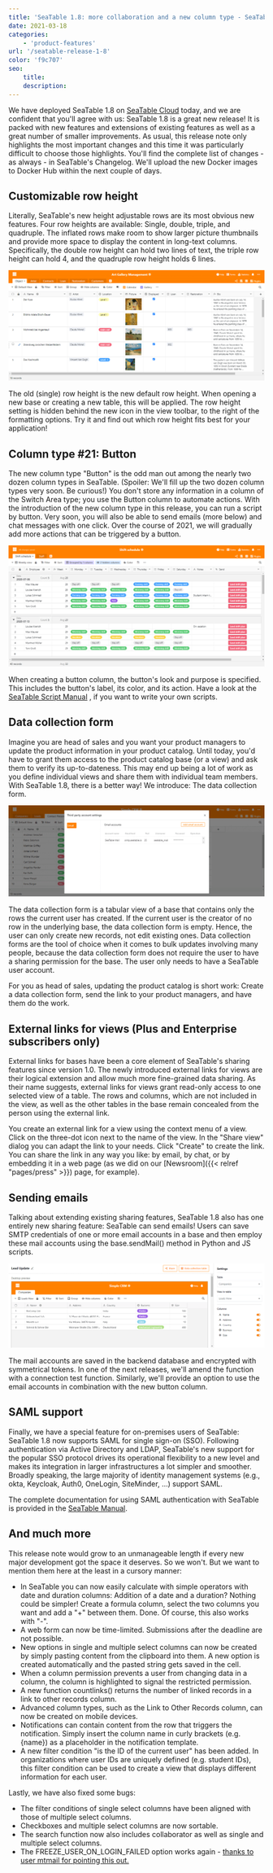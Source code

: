 ```yaml
---
title: 'SeaTable 1.8: more collaboration and a new column type - SeaTable'
date: 2021-03-18
categories:
    - 'product-features'
url: '/seatable-release-1-8'
color: 'f9c707'
seo:
    title:
    description:
---
```


We have deployed SeaTable 1.8 on [SeaTable Cloud](https://cloud.seatable.io) today, and we are confident that you'll agree with us: SeaTable 1.8 is a great new release! It is packed with new features and extensions of existing features as well as a great number of smaller improvements. As usual, this release note only highlights the most important changes and this time it was particularly difficult to choose those highlights. You'll find the complete list of changes - as always - in SeaTable's Changelog. We'll upload the new Docker images to Docker Hub within the next couple of days.

## Customizable row height

Literally, SeaTable's new height adjustable rows are its most obvious new features. Four row heights are available: Single, double, triple, and quadruple. The inflated rows make room to show larger picture thumbnails and provide more space to display the content in long-text columns. Specifically, the double row height can hold two lines of text, the triple row height can hold 4, and the quadruple row height holds 6 lines.

![Row height is adjustable in SeaTable 1.8](SeaTable1.8_CustomizableRowHeight_1498x646.png)

The old (single) row height is the new default row height. When opening a new base or creating a new table, this will be applied. The row height setting is hidden behind the new icon in the view toolbar, to the right of the formatting options. Try it and find out which row height fits best for your application!

## Column type #21: Button

The new column type "Button" is the odd man out among the nearly two dozen column types in SeaTable. (Spoiler: We'll fill up the two dozen column types very soon. Be curious!) You don't store any information in a column of the Switch Area type; you use the Button column to automate actions. With the introduction of the new column type in this release, you can run a script by button. Very soon, you will also be able to send emails (more below) and chat messages with one click. Over the course of 2021, we will gradually add more actions that can be triggered by a button.

![New column type: Button](SeaTable1.8_ColumnType_Button_1500x708.png)

When creating a button column, the button's look and purpose is specified. This includes the button's label, its color, and its action. Have a look at the [SeaTable Script Manual](https://developer.seatable.com/scripts/) , if you want to write your own scripts.

## Data collection form

Imagine you are head of sales and you want your product managers to update the product information in your product catalog. Until today, you'd have to grant them access to the product catalog base (or a view) and ask them to verify its up-to-dateness. This may end up being a lot of work as you define individual views and share them with individual team members. With SeaTable 1.8, there is a better way! We introduce: The data collection form.

![Save mail account credentials in SeaTable](SeaTable1.8_MailAccount_1500x495.png)

The data collection form is a tabular view of a base that contains only the rows the current user has created. If the current user is the creator of no row in the underlying base, the data collection form is empty. Hence, the user can only create new records, not edit existing ones. Data collection forms are the tool of choice when it comes to bulk updates involving many people, because the data collection form does not require the user to have a sharing permission for the base. The user only needs to have a SeaTable user account.

For you as head of sales, updating the product catalog is short work: Create a data collection form, send the link to your product managers, and have them do the work.

## External links for views (Plus and Enterprise subscribers only)

External links for bases have been a core element of SeaTable's sharing features since version 1.0. The newly introduced external links for views are their logical extension and allow much more fine-grained data sharing. As their name suggests, external links for views grant read-only access to one selected view of a table. The rows and columns, which are not included in the view, as well as the other tables in the base remain concealed from the person using the external link.

You create an external link for a view using the context menu of a view. Click on the three-dot icon next to the name of the view. In the "Share view" dialog you can adapt the link to your needs. Click "Create" to create the link. You can share the link in any way you like: by email, by chat, or by embedding it in a web page (as we did on our [Newsroom]({{< relref "pages/press" >}}) page, for example).

## Sending emails

Talking about extending existing sharing features, SeaTable 1.8 also has one entirely new sharing feature: SeaTable can send emails! Users can save SMTP credentials of one or more email accounts in a base and then employ these mail accounts using the base.sendMail() method in Python and JS scripts.

![SeaTable 1.8 presents: Data collection form](SeaTable1.8_DataCollectionTable_1500x495.png)

The mail accounts are saved in the backend database and encrypted with symmetrical tokens. In one of the next releases, we'll amend the function with a connection test function. Similarly, we'll provide an option to use the email accounts in combination with the new button column.

## SAML support

Finally, we have a special feature for on-premises users of SeaTable: SeaTable 1.8 now supports SAML for single sign-on (SSO). Following authentication via Active Directory and LDAP, SeaTable's new support for the popular SSO protocol drives its operational flexibility to a new level and makes its integration in larger infrastructures a lot simpler and smoother. Broadly speaking, the large majority of identity management systems (e.g., okta, Keycloak, Auth0, OneLogin, SiteMinder, ...) support SAML.

The complete documentation for using SAML authentication with SeaTable is provided in the [SeaTable Manual](https://manual.seatable.io/config/enterprise/saml/).

## And much more

This release note would grow to an unmanageable length if every new major development got the space it deserves. So we won't. But we want to mention them here at the least in a cursory manner:

- In SeaTable you can now easily calculate with simple operators with date and duration columns: Addition of a date and a duration? Nothing could be simpler! Create a formula column, select the two columns you want and add a "+" between them. Done. Of course, this also works with "-".
- A web form can now be time-limited. Submissions after the deadline are not possible.
- New options in single and multiple select columns can now be created by simply pasting content from the clipboard into them. A new option is created automatically and the pasted string gets saved in the cell.
- When a column permission prevents a user from changing data in a column, the column is highlighted to signal the restricted permission.
- A new function countlinks() returns the number of linked records in a link to other records column.
- Advanced column types, such as the Link to Other Records column, can now be created on mobile devices.
- Notifications can contain content from the row that triggers the notification. Simply insert the column name in curly brackets (e.g. {name}) as a placeholder in the notification template.
- A new filter condition "is the ID of the current user" has been added. In organizations where user IDs are uniquely defined (e.g. student IDs), this filter condition can be used to create a view that displays different information for each user.

Lastly, we have also fixed some bugs:

- The filter conditions of single select columns have been aligned with those of multiple select columns.
- Checkboxes and multiple select columns are now sortable.
- The search function now also includes collaborator as well as single and multiple select columns.
- The FREEZE_USER_ON_LOGIN_FAILED option works again - [thanks to user mtmail for pointing this out.](https://forum.seatable.com/t/v1-7-1-freeze-account-and-fail2ban/296)

